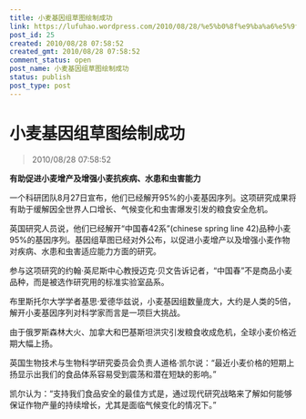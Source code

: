 ```yaml
---
title: 小麦基因组草图绘制成功
link: https://lufuhao.wordpress.com/2010/08/28/%e5%b0%8f%e9%ba%a6%e5%9f%ba%e5%9b%a0%e7%bb%84%e8%8d%89%e5%9b%be%e7%bb%98%e5%88%b6%e6%88%90%e5%8a%9f/
post_id: 25
created: 2010/08/28 07:58:52
created_gmt: 2010/08/28 07:58:52
comment_status: open
post_name: 小麦基因组草图绘制成功
status: publish
post_type: post
---
```


# 小麦基因组草图绘制成功

> 2010/08/28 07:58:52

 

**有助促进小麦增产及增强小麦抗疾病、水患和虫害能力**

一个科研团队8月27日宣布，他们已经解开95%的小麦基因序列。这项研究成果将有助于缓解因全世界人口增长、气候变化和虫害爆发引发的粮食安全危机。 

英国研究人员说，他们已经解开“中国春42系”(chinese spring line 42)品种小麦95%的基因序列。基因组草图已经对外公布，以促进小麦增产以及增强小麦作物对疾病、水患和虫害适应能力方面的研究。

参与这项研究的约翰·英尼斯中心教授迈克·贝文告诉记者，“中国春”不是商品小麦品种，而是被选作研究用的标准实验室品系。

布里斯托尔大学学者基思·爱德华兹说，小麦基因组数量庞大，大约是人类的5倍，解开小麦基因序列对科学家而言是一项巨大挑战。

由于俄罗斯森林大火、加拿大和巴基斯坦洪灾引发粮食收成危机，全球小麦价格近期大幅上扬。

英国生物技术与生物科学研究委员会负责人道格·凯尔说：“最近小麦价格的短期上扬显示出我们的食品体系容易受到震荡和潜在短缺的影响。”

凯尔认为：“支持我们食品安全的最佳方式是，通过现代研究战略来了解如何能够保证作物产量的持续增长，尤其是面临气候变化的情况下。”
